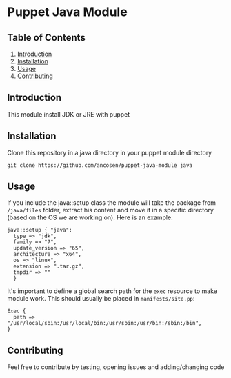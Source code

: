 Puppet Java Module
========================

## <a name='TOC'>Table of Contents</a>

  1. [Introduction](#Introduction)
  1. [Installation](#Installation)
  1. [Usage](#Usage)
  1. [Contributing](#Contributing)

## <a name='Introduction'>Introduction</a>

This module install JDK or JRE with puppet

## <a name='Installation'>Installation</a>

Clone this repository in a java directory in your puppet module directory

	git clone https://github.com/ancosen/puppet-java-module java

## <a name='Usage'>Usage</a>

If you include the java::setup class the module will take the package from `/java/files` folder, extract his content and move it 
in a specific directory (based on the OS we are working on). Here is an example:

	java::setup { "java":
	  type => "jdk",
	  family => "7",
	  update_version => "65",
	  architecture => "x64",
	  os => "linux",
	  extension => ".tar.gz",
	  tmpdir => ""
	  }

It's important to define a global search path for the `exec` resource to make module work. 
This should usually be placed in `manifests/site.pp`:

	Exec {
	  path => "/usr/local/sbin:/usr/local/bin:/usr/sbin:/usr/bin:/sbin:/bin",
	}

## <a name='Contributing'>Contributing</a>

Feel free to contribute by testing, opening issues and adding/changing code
